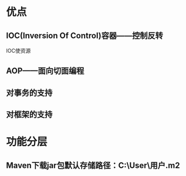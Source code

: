# 优点
## IOC(Inversion Of Control)容器——控制反转
IOC使资源
## AOP——面向切面编程
## 对事务的支持
## 对框架的支持
# 功能分层

## Maven下载jar包默认存储路径：C:\User\用户\.m2
